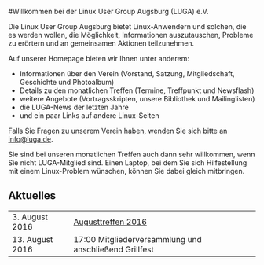 #Willkommen bei der Linux User Group Augsburg (LUGA) e.V.

Die Linux User Group Augsburg bietet Linux-Anwendern und solchen, die es werden wollen, die Möglichkeit, Informationen auszutauschen, Probleme zu erörtern und an gemeinsamen Aktionen teilzunehmen.

Auf unserer Homepage bieten wir Ihnen unter anderem:

* Informationen über den Verein (Vorstand, Satzung, Mitgliedschaft, Geschichte und Photoalbum)
* Details zu den monatlichen Treffen (Termine, Treffpunkt und Newsflash)
* weitere Angebote (Vortragsskripten, unsere Bibliothek und Mailinglisten)
* die LUGA-News der letzten Jahre
* und ein paar Links auf andere Linux-Seiten

Falls Sie Fragen zu unserem Verein haben, wenden Sie sich bitte an info@luga.de.

Sie sind bei unseren monatlichen Treffen auch dann sehr willkommen, wenn Sie nicht LUGA-Mitglied sind. Einen Laptop, bei dem Sie sich Hilfestellung mit einem Linux-Problem wünschen, können Sie dabei gleich mitbringen. 

## Aktuelles
|||
|-|-|
|3. August 2016|[Augusttreffen 2016](/Treffen/Termine/08_2016/)|
|13. August 2016|17:00 Mitgliederversammlung und anschließend Grillfest|